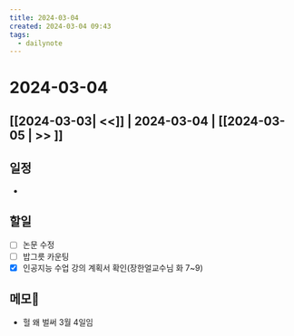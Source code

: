 ```yaml
---
title: 2024-03-04
created: 2024-03-04 09:43
tags:
  - dailynote
---
```

# 2024-03-04
## [[2024-03-03| <<]] | 2024-03-04 | [[2024-03-05 | >> ]]

## 일정
- 

## 할일
- [ ] 논문 수정
- [ ] 밥그릇 카운팅
- [x] 인공지능 수업 강의 계획서 확인(장한얼교수님 화 7~9)

## 메모
- 헐 왜 벌써 3월 4일임
